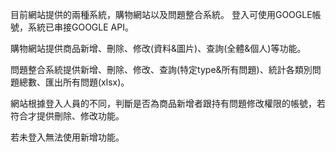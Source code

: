 目前網站提供的兩種系統，購物網站以及問題整合系統。
登入可使用GOOGLE帳號，系統已串接GOOGLE API。

購物網站提供商品新增、刪除、修改(資料&圖片)、查詢(全體&個人)等功能。

問題整合系統提供新增、刪除、修改、查詢(特定type&所有問題)、統計各類別問題總數、匯出所有問題(xlsx)。

網站根據登入人員的不同，判斷是否為商品新增者跟持有問題修改權限的帳號，若符合才提供刪除、修改功能。

若未登入無法使用新增功能。
